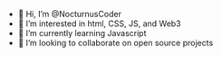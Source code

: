 - 👋 Hi, I’m @NocturnusCoder
- 👀 I’m interested in html, CSS, JS, and Web3
- 🌱 I’m currently learning Javascript
- 💞️ I’m looking to collaborate on open source projects

<!---
NocturnusCoder/NocturnusCoder is a ✨ special ✨ repository because its `README.md` (this file) appears on your GitHub profile.
You can click the Preview link to take a look at your changes.
--->
